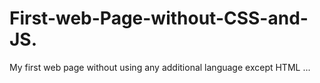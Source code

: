 # First-web-Page-without-CSS-and-JS.
My first web page without using any additional language except HTML ...
